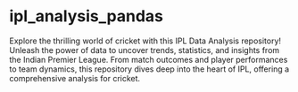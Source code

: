 # ipl_analysis_pandas
Explore the thrilling world of cricket with this IPL Data Analysis repository! Unleash the power of data to uncover trends, statistics, and insights from the Indian Premier League. From match outcomes and player performances to team dynamics, this repository dives deep into the heart of IPL, offering a comprehensive analysis for cricket.
